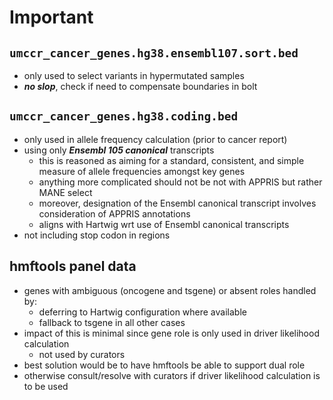 # Important

## `umccr_cancer_genes.hg38.ensembl107.sort.bed`

* only used to select variants in hypermutated samples
* ***no slop***, check if need to compensate boundaries in bolt

## `umccr_cancer_genes.hg38.coding.bed`

* only used in allele frequency calculation (prior to cancer report)
* using only ***Ensembl 105 canonical*** transcripts
  * this is reasoned as aiming for a standard, consistent, and simple measure of allele frequencies amongst key genes
  * anything more complicated should not be not with APPRIS but rather MANE select
  * moreover, designation of the Ensembl canonical transcript involves consideration of APPRIS annotations
  * aligns with Hartwig wrt use of Ensembl canonical transcripts
* not including stop codon in regions

## hmftools panel data

* genes with ambiguous (oncogene and tsgene) or absent roles handled by:
  * deferring to Hartwig configuration where available
  * fallback to tsgene in all other cases
* impact of this is minimal since gene role is only used in driver likelihood calculation
  * not used by curators
* best solution would be to have hmftools be able to support dual role
* otherwise consult/resolve with curators if driver likelihood calculation is to be used
